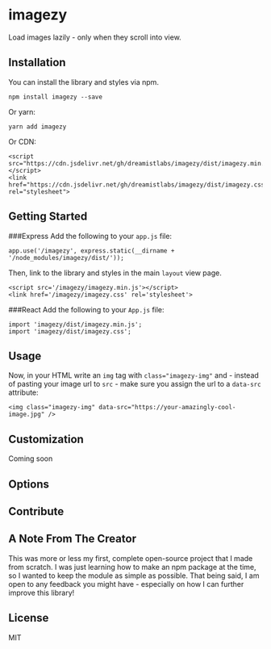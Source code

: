 # imagezy
Load images lazily - only when they scroll into view.

## Installation
You can install the library and styles via npm.
```
npm install imagezy --save
```
Or yarn:
```
yarn add imagezy
```
Or CDN:
```
<script src="https://cdn.jsdelivr.net/gh/dreamistlabs/imagezy/dist/imagezy.min.js"></script>
<link href="https://cdn.jsdelivr.net/gh/dreamistlabs/imagezy/dist/imagezy.css" rel="stylesheet">
```

## Getting Started
###Express
Add the following to your `app.js` file:
```
app.use('/imagezy', express.static(__dirname + '/node_modules/imagezy/dist/'));
```
Then, link to the library and styles in the main `layout` view page.
```
<script src='/imagezy/imagezy.min.js'></script>
<link href='/imagezy/imagezy.css' rel='stylesheet'>
```
###React
Add the following to your `App.js` file:
```
import 'imagezy/dist/imagezy.min.js';
import 'imagezy/dist/imagezy.css';
```

## Usage
Now, in your HTML write an `img` tag with `class="imagezy-img"` and - instead of pasting your image url to `src` - make sure you assign the url to a `data-src` attribute:
```
<img class="imagezy-img" data-src="https://your-amazingly-cool-image.jpg" />
```

## Customization
Coming soon

## Options

## Contribute

## A Note From The Creator
This was more or less my first, complete open-source project that I made from scratch. I was just learning how to make an npm package at the time, so I wanted to keep the module as simple as possible. That being said, I am open to any feedback you might have - especially on how I can further improve this library!

## License
MIT 
